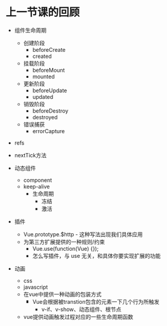 # 上一节课的回顾

- 组件生命周期
    - 创建阶段
        - beforeCreate
        - created
    - 挂载阶段
        - beforeMount
        - mounted
    - 更新阶段
        - beforeUpdate
        - updated
    - 销毁阶段
        - beforeDestroy
        - destroyed
    - 错误捕获
        - errorCapture
- refs
- nextTick方法

- 动态组件
    - component
    - keep-alive
        - 生命周期
            - 冻结
            - 激活
- 插件
    - Vue.prototype.$http - 这种写法出现我们具体应用
    - 为第三方扩展提供的一种规则/约束
        - Vue.use(function(Vue) {});
        - 怎么写插件，与 use 无关，和具体你要实现扩展的功能
- 动画
    - css
    - javascript
    - 在vue中提供一种动画的包装方式
        - <transtion name="动画类前缀"><div></div></transtion>
        - Vue会根据被transtion包含的元素一下几个行为所触发
            - v-if、v-show、动态组件、根节点
    - vue提供动画触发过程对应的一些生命周期函数